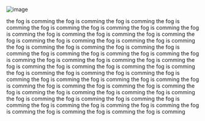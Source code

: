 ![image](https://user-images.githubusercontent.com/53350800/189210366-7f747df4-abdb-4ad8-bb13-041052de7e77.png)

the fog is comming the fog is comming the fog is comming the fog is comming the fog is comming the fog is comming the fog is comming the fog is comming the fog is comming the fog is comming the fog is comming the fog is comming the fog is comming the fog is comming the fog is comming the fog is comming the fog is comming the fog is comming the fog is comming the fog is comming the fog is comming the fog is comming the fog is comming the fog is comming the fog is comming the fog is comming the fog is comming the fog is comming the fog is comming the fog is comming the fog is comming the fog is comming the fog is comming the fog is comming the fog is comming the fog is comming the fog is comming the fog is comming the fog is comming the fog is comming the fog is comming the fog is comming the fog is comming the fog is comming the fog is comming the fog is comming the fog is comming the fog is comming the fog is comming the fog is comming the fog is comming the fog is comming the fog is comming the fog is comming the fog is comming the fog is comming
